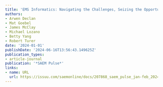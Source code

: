 ```yaml
---
title: 'EMS Informatics: Navigating the Challenges, Seizing the Opportunities'
authors:
- Arwen Declan
- Mat Goebel
- James McClay
- Michael Lozano
- Betty Yang
- Robert Turer
date: '2024-01-01'
publishDate: '2024-06-16T13:56:43.149625Z'
publication_types:
- article-journal
publication: '*SAEM Pulse*'
links:
- name: URL
  url: https://issuu.com/saemonline/docs/207868_saem_pulse_jan-feb_2024_v3
---
```

